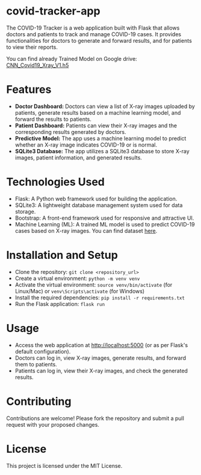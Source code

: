 # covid-tracker-app
The COVID-19 Tracker is a web application built with Flask that allows doctors and patients to track and manage COVID-19 cases. It provides functionalities for doctors to generate and forward results, and for patients to view their reports.

You can find already Trained Model on Google drive: [CNN_Covid19_Xray_V1.h5](https://drive.google.com/file/d/1GIz1F3G4p2sxWYFR8TYqSTNpl25NnX6Y/view?usp=sharing)


# Features
- **Doctor Dashboard:** Doctors can view a list of X-ray images uploaded by patients, generate results based on a machine learning model, and forward the results to patients.
- **Patient Dashboard:** Patients can view their X-ray images and the corresponding results generated by doctors.
- **Predictive Model:** The app uses a machine learning model to predict whether an X-ray image indicates COVID-19 or is normal.
- **SQLite3 Database:** The app utilizes a SQLite3 database to store X-ray images, patient information, and generated results.

# Technologies Used
- Flask: A Python web framework used for building the application.
- SQLite3: A lightweight database management system used for data storage.
- Bootstrap: A front-end framework used for responsive and attractive UI.
- Machine Learning (ML): A trained ML model is used to predict COVID-19 cases based on X-ray images. You can find dataset [here](https://www.kaggle.com/datasets/tawsifurrahman/covid19-radiography-database).

# Installation and Setup
- Clone the repository: `git clone <repository_url>`
- Create a virtual environment: `python -m venv venv`
- Activate the virtual environment: `source venv/bin/activate` (for Linux/Mac) or `venv\Scripts\activate` (for Windows)
- Install the required dependencies: `pip install -r requirements.txt`
- Run the Flask application: `flask run`

# Usage
- Access the web application at [http://localhost:5000](http://localhost:5000) (or as per Flask's default configuration).
- Doctors can log in, view X-ray images, generate results, and forward them to patients.
- Patients can log in, view their X-ray images, and check the generated results.

# Contributing
Contributions are welcome! Please fork the repository and submit a pull request with your proposed changes.

# License
This project is licensed under the MIT License.
